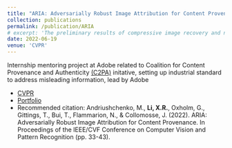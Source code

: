```yaml
---
title: "ARIA: Adversarially Robust Image Attribution for Content Provenance"
collection: publications
permalink: /publication/ARIA
# excerpt: 'The preliminary results of compressive image recovery and non-uniform sampling recommendation'
date: 2022-06-19
venue: 'CVPR'
---
```

Internship mentoring project at Adobe related to Coalition for Content Provenance and Authenticity [(C2PA)](https://c2pa.org/) initative, setting up industrial standard to address misleading information, lead by Adobe

* [CVPR](https://openaccess.thecvf.com/content/CVPR2022W/WMF/html/Andriushchenko_ARIA_Adversarially_Robust_Image_Attribution_for_Content_Provenance_CVPRW_2022_paper.html)
* [Portfolio](https://maxandr.github.io/robust_image_attribution.) 
* Recommended citation:	 Andriushchenko, M., **Li, X.R.**, Oxholm, G., Gittings, T., Bui, T., Flammarion, N., & Collomosse, J. (2022). ARIA: Adversarially Robust Image Attribution for Content Provenance. In Proceedings of the IEEE/CVF Conference on Computer Vision and Pattern Recognition (pp. 33-43).
